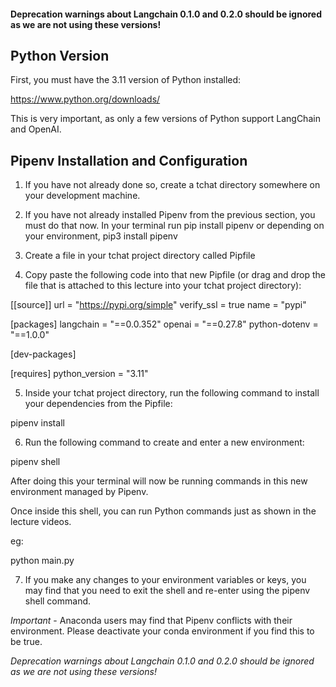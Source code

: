 #### Deprecation warnings about Langchain 0.1.0 and 0.2.0 should be ignored as we are not using these versions!

## Python Version
First, you must have the 3.11 version of Python installed:

https://www.python.org/downloads/

This is very important, as only a few versions of Python support LangChain and OpenAI.

## Pipenv Installation and Configuration
1. If you have not already done so, create a tchat directory somewhere on your development machine.
2. If you have not already installed Pipenv from the previous section, you must do that now. In your terminal run pip install pipenv or depending on your environment, pip3 install pipenv

3. Create a file in your tchat project directory called Pipfile

4. Copy paste the following code into that new Pipfile (or drag and drop the file that is attached to this lecture into your tchat project directory):

[[source]]
url = "https://pypi.org/simple"
verify_ssl = true
name = "pypi"
 
[packages]
langchain = "==0.0.352"
openai = "==0.27.8"
python-dotenv = "==1.0.0"
 
[dev-packages]
 
[requires]
python_version = "3.11"


5. Inside your tchat project directory, run the following command to install your dependencies from the Pipfile:

pipenv install

6. Run the following command to create and enter a new environment:

pipenv shell

After doing this your terminal will now be running commands in this new environment managed by Pipenv.

Once inside this shell, you can run Python commands just as shown in the lecture videos.

eg:

python main.py

7. If you make any changes to your environment variables or keys, you may find that you need to exit the shell and re-enter using the pipenv shell command.

*Important* - Anaconda users may find that Pipenv conflicts with their environment. Please deactivate your conda environment if you find this to be true.

*Deprecation warnings about Langchain 0.1.0 and 0.2.0 should be ignored as we are not using these versions!*
